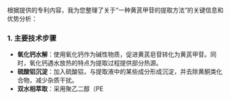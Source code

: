 

根据提供的专利内容，我为您整理了关于“一种黄芪甲苷的提取方法”的关键信息和优势分析：

### 1. **主要技术步骤**
- **氧化钙水解**：使用氧化钙作为碱性物质，促进黄芪皂苷转化为黄芪甲苷。同时，氧化钙遇水放热的特点为提取过程提供部分热源。
- **硫酸铝沉淀**：加入硫酸铝，与提取液中的某些成分形成沉淀，并去除黄酮类化合物，减少杂质干扰。
- **双水相萃取**：采用聚乙二醇（PE